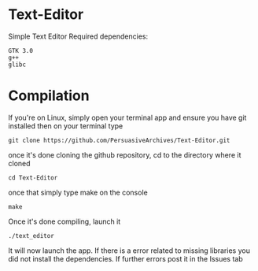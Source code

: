 # Text-Editor
Simple Text Editor
Required dependencies:
```
GTK 3.0
g++
glibc
```

# Compilation
If you're on Linux, simply open your terminal app and ensure you have git installed then on your terminal type
```
git clone https://github.com/PersuasiveArchives/Text-Editor.git
```
once it's done cloning the github repository, cd to the directory where it cloned
```
cd Text-Editor
```
once that simply type make on the console
```
make
```
Once it's done compiling, launch it

```
./text_editor
```
It will now launch the app. If there is a error related to missing libraries you did not install the dependencies. If further errors post it in the Issues tab
